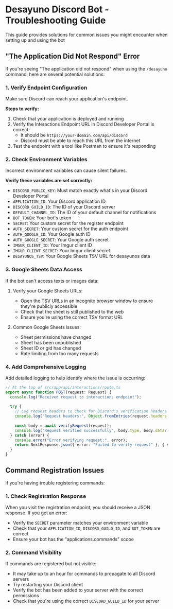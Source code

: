 # Desayuno Discord Bot - Troubleshooting Guide

This guide provides solutions for common issues you might encounter when setting up and using the bot

## "The Application Did Not Respond" Error

If you're seeing "The application did not respond" when using the `/desayuno` command, here are several potential solutions:

### 1. Verify Endpoint Configuration

Make sure Discord can reach your application's endpoint.

**Steps to verify:**

1. Check that your application is deployed and running
2. Verify the Interactions Endpoint URL in Discord Developer Portal is correct:
   - It should be `https://your-domain.com/api/discord`
   - Discord must be able to reach this URL from the internet
3. Test the endpoint with a tool like Postman to ensure it's responding

### 2. Check Environment Variables

Incorrect environment variables can cause silent failures.

**Verify these variables are set correctly:**

- `DISCORD_PUBLIC_KEY`: Must match exactly what's in your Discord Developer Portal
- `APPLICATION_ID`: Your Discord application ID
- `DISCORD_GUILD_ID`: The ID of your Discord server
- `DEFAULT_CHANNEL_ID`: The ID of your default channel for notifications
- `BOT_TOKEN`: Your bot's token
- `SECRET`: Your custom secret for the register endpoint
- `AUTH_SECRET`: Your custom secret for the auth endpoint
- `AUTH_GOOGLE_ID`: Your Google auth ID
- `AUTH_GOOGLE_SECRET`: Your Google auth secret
- `IMGUR_CLIENT_ID`: Your Imgur client ID
- `IMGUR_CLIENT_SECRET`: Your Imgur client secret
- `DESAYUNOS_TSV`: Your Google Sheets TSV URL for desayunos data

### 3. Google Sheets Data Access

If the bot can't access texts or images data:

1. Verify your Google Sheets URLs:
   - Open the TSV URLs in an incognito browser window to ensure they're publicly accessible
   - Check that the sheet is still published to the web
   - Ensure you're using the correct TSV format URL

2. Common Google Sheets issues:
   - Sheet permissions have changed
   - Sheet has been unpublished
   - Sheet ID or gid has changed
   - Rate limiting from too many requests

### 4. Add Comprehensive Logging

Add detailed logging to help identify where the issue is occurring:

```typescript
// At the top of src/app/api/interactions/route.ts
export async function POST(request: Request) {
  console.log("Received request to interactions endpoint");
  
  try {
    // Log request headers to check for Discord's verification headers
    console.log("Request headers:", Object.fromEntries(request.headers.entries()));
    
    const body = await verifyRequest(request);
    console.log("Request verified successfully", body.type, body.data?.name);
  } catch (error) {
    console.error("Error verifying request:", error);
    return NextResponse.json({ error: "Failed to verify request" }, { status: 401 });
  }
}
```

## Command Registration Issues

If you're having trouble registering commands:

### 1. Check Registration Response

When you visit the registration endpoint, you should receive a JSON response. If you get an error:

- Verify the `SECRET` parameter matches your environment variable
- Check that your `APPLICATION_ID`, `DISCORD_GUILD_ID`, and `BOT_TOKEN` are correct
- Ensure your bot has the "applications.commands" scope

### 2. Command Visibility

If commands are registered but not visible:

- It may take up to an hour for commands to propagate to all Discord servers
- Try restarting your Discord client
- Verify the bot has been added to your server with the correct permissions
- Check that you're using the correct `DISCORD_GUILD_ID` for your server
